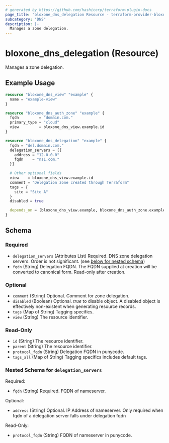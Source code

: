 ```yaml
---
# generated by https://github.com/hashicorp/terraform-plugin-docs
page_title: "bloxone_dns_delegation Resource - terraform-provider-bloxone"
subcategory: "DNS"
description: |-
  Manages a zone delegation.
---
```


# bloxone_dns_delegation (Resource)

Manages a zone delegation.

## Example Usage

```terraform
resource "bloxone_dns_view" "example" {
  name = "example-view"
}

resource "bloxone_dns_auth_zone" "example" {
  fqdn         = "domain.com."
  primary_type = "cloud"
  view         = bloxone_dns_view.example.id
}

resource "bloxone_dns_delegation" "example" {
  fqdn = "del.domain.com."
  delegation_servers = [{
    address = "12.0.0.0"
    fqdn    = "ns1.com."
  }]

  # Other optional fields
  view    = bloxone_dns_view.example.id
  comment = "Delegation zone created through Terraform"
  tags = {
    site = "Site A"
  }
  disabled = true

  depends_on = [bloxone_dns_view.example, bloxone_dns_auth_zone.example]
}
```

<!-- schema generated by tfplugindocs -->
## Schema

### Required

- `delegation_servers` (Attributes List) Required. DNS zone delegation servers. Order is not significant. (see [below for nested schema](#nestedatt--delegation_servers))
- `fqdn` (String) Delegation FQDN. The FQDN supplied at creation will be converted to canonical form.  Read-only after creation.

### Optional

- `comment` (String) Optional. Comment for zone delegation.
- `disabled` (Boolean) Optional. _true_ to disable object. A disabled object is effectively non-existent when generating resource records.
- `tags` (Map of String) Tagging specifics.
- `view` (String) The resource identifier.

### Read-Only

- `id` (String) The resource identifier.
- `parent` (String) The resource identifier.
- `protocol_fqdn` (String) Delegation FQDN in punycode.
- `tags_all` (Map of String) Tagging specifics includes default tags.

<a id="nestedatt--delegation_servers"></a>
### Nested Schema for `delegation_servers`

Required:

- `fqdn` (String) Required. FQDN of nameserver.

Optional:

- `address` (String) Optional. IP Address of nameserver.  Only required when fqdn of a delegation server falls under delegation fqdn

Read-Only:

- `protocol_fqdn` (String) FQDN of nameserver in punycode.
